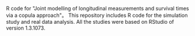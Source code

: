R code for "Joint modelling of longitudinal measurements and survival times via a copula approach"。 
This repository includes R code for the simulation study and real data analysis. All the studies were based on RStudio of version 1.3.1073. 

